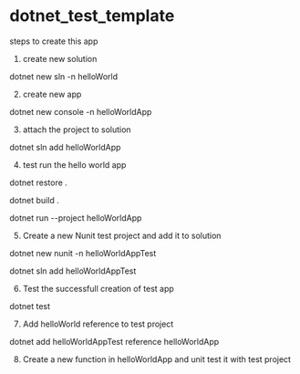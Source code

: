 # dotnet_test_template

steps to create this app
1. create new solution

dotnet new sln -n helloWorld

2. create new app

dotnet new console -n helloWorldApp

3. attach the project to solution

dotnet sln add helloWorldApp

4. test run the hello world app

dotnet restore .

dotnet build .

dotnet run --project helloWorldApp

5. Create a new Nunit test project and add it to solution

dotnet new nunit -n helloWorldAppTest

dotnet sln add helloWorldAppTest

6. Test the successfull creation of test app

dotnet test

7. Add helloWorld reference to test project

dotnet add helloWorldAppTest reference helloWorldApp

8. Create a new function in helloWorldApp and unit test it with test project